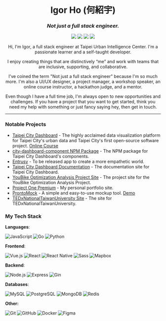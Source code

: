 <h1 style="text-align: center">Igor Ho (何紹宇)</h1>
<h3 style="text-align: center"><i>Not just a full stack engineer.</i></h3>

<p style="text-align: center">
  <a href="https://www.linkedin.com/in/igorho/"><img src="https://img.shields.io/badge/-LinkedIn-blue?style=flat-square&logo=Linkedin&logoColor=white&link=https://www.linkedin.com/in/igorho/"></a>
	<a href="mailto:igorho2000@gmail.com"><img src="https://img.shields.io/badge/-Email-rgb(255, 0, 0)?style=flat-square&logo=gmail&logoColor=white&link=mailto:igorho2000@gmail.com"></a>
  <a href="https://projectonepremium.com/"><img src="https://img.shields.io/badge/-Portfolio-rgb(8, 103, 124)?style=flat-square&link=https://projectonepremium.com/"></a>
	<a href="https://www.projectonepremium.com/sidebar/Igor_Resume_Eng.pdf"><img src="https://img.shields.io/badge/-Resume-rgb(91, 212, 255)?style=flat-square&logo=adobeacrobatreader&logoColor=black&link=https://www.projectonepremium.com/sidebar/Igor_Resume_Eng.pdf"></a>

<p style="text-align: center">Hi, I'm Igor, a full stack engineer at Taipei Urban Intelligence Center. I'm a passionate learner and a self-taught developer.</p>

<p style="text-align: center">I enjoy creating things that are distinctively “me” and work with teams that are inclusive, supporting, and collaborative.</p>

<p style="text-align: center">I've coined the term "Not just a full stack engineer" because I'm so much more. I'm also a UI/UX designer, a project manager, a workshop speaker, an online course instructor, a hackathon judge, and a mentor.</p>

<p style="text-align: center">Even though I have a full time job, I'm always open to new opportunities and challenges. If you have a project that you want to get started, think you need my help with something or just fancy saying hey, then get in touch.</p>

<hr>

### Notable Projects

- [Taipei City Dashboard](https://citydashboard.taipei) - The highly acclaimed data visualization platform for Taipei City's urban data and Taipei City's first open-source software project. [Online Course](https://youtu.be/6Qrf_6e9rGY?si=-7ryLGJS0mrDqJQa)
- [city-dashboard-component NPM Package](https://www.npmjs.com/package/city-dashboard-component) - The NPM package for Taipei City Dashboard's components.
- [Entrusy](https://entrusy.web.app) - To be released app to create a more empathetic world.
- [Taipei City Dashboard Documentation](https://tuic.gov.taipei/documentation) - The documentation site for Taipei City Dashboard.
- [YouBike Optimization Analysis Project Site](https://tuic.gov.taipei/youbike) - The project site for the YouBike Optimization Analysis Project.
- [Project One Premium](https://projectonepremium.com) - My personal portfolio site.
- [ProntoMock](https://prontomock-abed0.web.app) - A simple and easy-to-use mockup tool. [Demo](https://www.youtube.com/watch?v=Xg1a35EnRI4)
- [TEDxNationalTaiwanUniversity Site](https://tedxntutw.web.app) - The site for TEDxNationalTaiwanUniversity.

### My Tech Stack

**Languages**:

![JavaScript](https://img.shields.io/static/v1?style=for-the-badge&message=JavaScript&color=222222&logo=JavaScript&logoColor=F7DF1E&label=)
![Go](https://img.shields.io/badge/go-%2300ADD8.svg?style=for-the-badge&logo=go&logoColor=white)
![Python](https://img.shields.io/static/v1?style=for-the-badge&message=Python&color=3776AB&logo=Python&logoColor=FFFFFF&label=)

**Frontend**:

![Vue.js](https://img.shields.io/static/v1?style=for-the-badge&message=Vue.js&color=4FC08D&logo=Vue.js&logoColor=white&label=)
![React](https://img.shields.io/static/v1?style=for-the-badge&message=React&color=61DAFB&logo=React&logoColor=black&label=)
![React Native](https://img.shields.io/static/v1?style=for-the-badge&message=React+Native&color=222222&logo=React&logoColor=61DAFB&label=)
![Sass](https://img.shields.io/static/v1?style=for-the-badge&message=Sass&color=CC6699&logo=Sass&logoColor=white&label=)
![Mapbox](https://img.shields.io/static/v1?style=for-the-badge&message=Mapbox&color=000000&logo=Mapbox&logoColor=FFFFFF&label=)

**Backend**:

![Node.js](https://img.shields.io/static/v1?style=for-the-badge&message=Node.js&color=339933&logo=Node.js&logoColor=white&label=)
![Express](https://img.shields.io/static/v1?style=for-the-badge&message=Express&color=000000&logo=Express&logoColor=white&label=)
![Gin](https://img.shields.io/static/v1?style=for-the-badge&message=Gin&color=00ADD8&logo=Gin&logoColor=white&label=)

**Databases**:

![MySQL](https://img.shields.io/static/v1?style=for-the-badge&message=MySQL&color=4479A1&logo=MySQL&logoColor=FFFFFF&label=)
![PostgreSQL](https://img.shields.io/static/v1?style=for-the-badge&message=PostgreSQL&color=4169E1&logo=PostgreSQL&logoColor=FFFFFF&label=)
![MongoDB](https://img.shields.io/static/v1?style=for-the-badge&message=MongoDB&color=47A248&logo=MongoDB&logoColor=FFFFFF&label=)
![Redis](https://img.shields.io/badge/redis-%23DD0031.svg?style=for-the-badge&logo=redis&logoColor=white)

**Other:**

![Git](https://img.shields.io/static/v1?style=for-the-badge&message=Git&color=F05032&logo=Git&logoColor=FFFFFF&label=)
![GitHub](https://img.shields.io/static/v1?style=for-the-badge&message=GitHub&color=181717&logo=GitHub&logoColor=FFFFFF&label=)
![Docker](https://img.shields.io/static/v1?style=for-the-badge&message=Docker&color=2496ED&logo=Docker&logoColor=FFFFFF&label=)
![Figma](https://img.shields.io/static/v1?style=for-the-badge&message=Figma&color=F24E1E&logo=Figma&logoColor=FFFFFF&label=)
